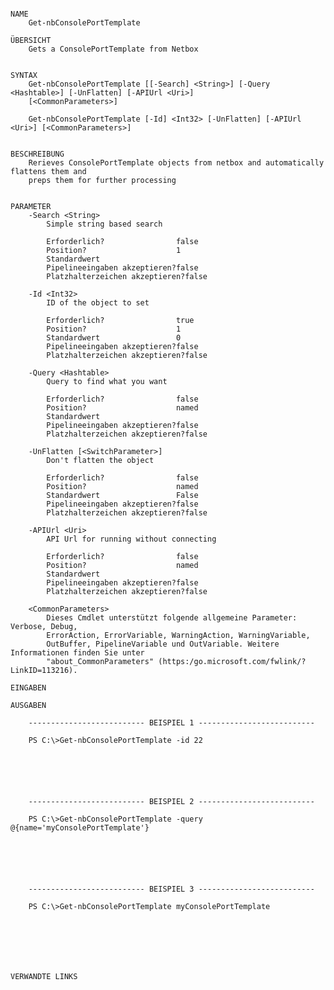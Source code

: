 ﻿```

NAME
    Get-nbConsolePortTemplate
    
ÜBERSICHT
    Gets a ConsolePortTemplate from Netbox
    
    
SYNTAX
    Get-nbConsolePortTemplate [[-Search] <String>] [-Query <Hashtable>] [-UnFlatten] [-APIUrl <Uri>] 
    [<CommonParameters>]
    
    Get-nbConsolePortTemplate [-Id] <Int32> [-UnFlatten] [-APIUrl <Uri>] [<CommonParameters>]
    
    
BESCHREIBUNG
    Rerieves ConsolePortTemplate objects from netbox and automatically flattens them and
    preps them for further processing
    

PARAMETER
    -Search <String>
        Simple string based search
        
        Erforderlich?                false
        Position?                    1
        Standardwert                 
        Pipelineeingaben akzeptieren?false
        Platzhalterzeichen akzeptieren?false
        
    -Id <Int32>
        ID of the object to set
        
        Erforderlich?                true
        Position?                    1
        Standardwert                 0
        Pipelineeingaben akzeptieren?false
        Platzhalterzeichen akzeptieren?false
        
    -Query <Hashtable>
        Query to find what you want
        
        Erforderlich?                false
        Position?                    named
        Standardwert                 
        Pipelineeingaben akzeptieren?false
        Platzhalterzeichen akzeptieren?false
        
    -UnFlatten [<SwitchParameter>]
        Don't flatten the object
        
        Erforderlich?                false
        Position?                    named
        Standardwert                 False
        Pipelineeingaben akzeptieren?false
        Platzhalterzeichen akzeptieren?false
        
    -APIUrl <Uri>
        API Url for running without connecting
        
        Erforderlich?                false
        Position?                    named
        Standardwert                 
        Pipelineeingaben akzeptieren?false
        Platzhalterzeichen akzeptieren?false
        
    <CommonParameters>
        Dieses Cmdlet unterstützt folgende allgemeine Parameter: Verbose, Debug,
        ErrorAction, ErrorVariable, WarningAction, WarningVariable,
        OutBuffer, PipelineVariable und OutVariable. Weitere Informationen finden Sie unter 
        "about_CommonParameters" (https:/go.microsoft.com/fwlink/?LinkID=113216). 
    
EINGABEN
    
AUSGABEN
    
    -------------------------- BEISPIEL 1 --------------------------
    
    PS C:\>Get-nbConsolePortTemplate -id 22
    
    
    
    
    
    
    -------------------------- BEISPIEL 2 --------------------------
    
    PS C:\>Get-nbConsolePortTemplate -query @{name='myConsolePortTemplate'}
    
    
    
    
    
    
    -------------------------- BEISPIEL 3 --------------------------
    
    PS C:\>Get-nbConsolePortTemplate myConsolePortTemplate
    
    
    
    
    
    
    
VERWANDTE LINKS



```

